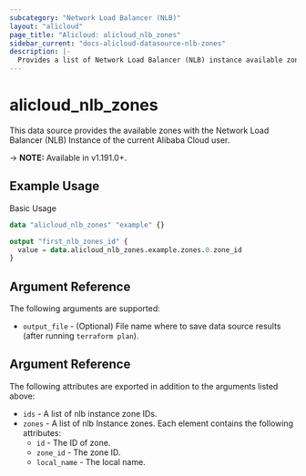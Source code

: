 ```yaml
---
subcategory: "Network Load Balancer (NLB)"
layout: "alicloud"
page_title: "Alicloud: alicloud_nlb_zones"
sidebar_current: "docs-alicloud-datasource-nlb-zones"
description: |-
  Provides a list of Network Load Balancer (NLB) instance available zones to the user.
---
```


# alicloud\_nlb\_zones

This data source provides the available zones with the Network Load Balancer (NLB) Instance of the current Alibaba Cloud user.

-> **NOTE:** Available in v1.191.0+.

## Example Usage

Basic Usage

```terraform
data "alicloud_nlb_zones" "example" {}

output "first_nlb_zones_id" {
  value = data.alicloud_nlb_zones.example.zones.0.zone_id
}
```

## Argument Reference

The following arguments are supported:

* `output_file` - (Optional) File name where to save data source results (after running `terraform plan`).

## Argument Reference

The following attributes are exported in addition to the arguments listed above:

* `ids` - A list of nlb instance zone IDs.
* `zones` - A list of nlb Instance zones. Each element contains the following attributes:
	* `id` - The ID of zone.
	* `zone_id` - The zone ID.
	* `local_name` - The local name.
